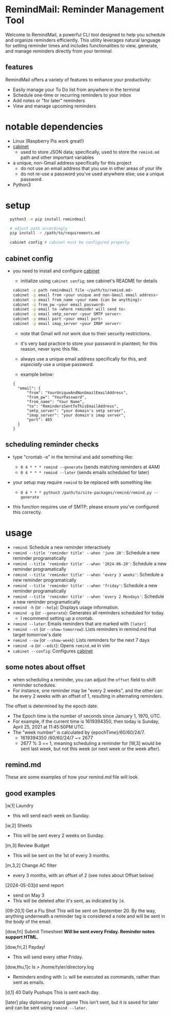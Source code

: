 # RemindMail: Reminder Management Tool
Welcome to RemindMail, a powerful CLI tool designed to help you schedule and organize reminders efficiently. This utility leverages natural language for setting reminder times and includes functionalities to view, generate, and manage reminders directly from your terminal.

## features
RemindMail offers a variety of features to enhance your productivity:

- Easily manage your To Do list from anywhere in the terminal
- Schedule one-time or recurring reminders to your inbox
- Add notes or "for later" reminders
- View and manage upcoming reminders

# notable dependencies

- Linux (Raspberry Pis work great!)
- [cabinet](https://pypi.org/project/cabinet/)
  - used to store JSON data; specifically, used to store the `remind.md` path and other important variables
- a unique, non-Gmail address specifically for this project
  - do not use an email address that you use in other areas of your life
  - do not re-use a password you've used anywhere else; use a unique password.
- Python3

# setup

```bash
  python3 -m pip install remindmail

  # adjust path accordingly
  pip install -r /path/to/requirements.md

  cabinet config # cabinet must be configured properly
```

## cabinet config
- you need to install and configure [cabinet](https://github.com/tylerjwoodfin/cabinet)

  - initialize using `cabinet config`; see cabinet's README for details

  ```bash
  cabinet -p path remindmail file </path/to/remind.md>
  cabinet -p email from <your unique and non-Gmail email address>
  cabinet -p email from_name <your name (can be anything)>
  cabinet -p from_pw <your email password>
  cabinet -p email to <where reminder will send to>
  cabinet -p email smtp_server <your SMTP server>
  cabinet -p email port <your email port>
  cabinet -p email imap_server <your IMAP server>
  ```
  - note that Gmail will _not_ work due to their security restrictions.
  - it's very bad practice to store your password in plaintext; for this reason, never sync this file.
  - always use a unique email address specifically for this, and _especially_ use a unique password.

  - example below:
  ```
  {
    "email": {
        "from": "YourUniqueAndNonGmailEmailAddress",
        "from_pw": "YourPassword",
        "from_name": "Your Name",
        "to": "RemindersSentToThisEmailAddress",
        "smtp_server": "your domain's smtp server",
        "imap_server": "your domain's imap server",
        "port": 465
    }
  }
  ```

## scheduling reminder checks

- type "crontab -e" in the terminal and add something like:
  - `0 4 * * * remind --generate` (sends matching reminders at 4AM)
  - `0 4 * * * remind --later` (sends emails scheduled for later)

- your setup may require `remind` to be replaced with something like:
  - `0 4 * * * python3 /path/to/site-packages/remind/remind.py --generate`

- this function requires use of SMTP; please ensure you've configured this correctly.

# usage

- `remind`: Schedule a new reminder interactively
- `remind --title 'reminder title' --when 'june 20'`: Schedule a new reminder programatically
- `remind --title 'reminder title' --when '2024-06-20'`: Schedule a new reminder programatically
- `remind --title 'reminder title' --when 'every 3 weeks'`: Schedule a new reminder programatically
- `remind --title 'reminder title' --when 'friday'`: Schedule a new reminder programatically
- `remind --title 'reminder title' --when 'every 2 Mondays'`: Schedule a new reminder programatically
- `remind -h` (or `--help`): Displays usage information.
- `remind -g` (or `--generate`): Generates all reminders scheduled for today. 
  - I recommend setting up a crontab.
- `remind --later`: Emails reminders that are marked with `[later]`
- `remind --st` (or `--show-tomorrow`): Lists reminders in remind.md that target tomorrow's date
- `remind --sw` (or `--show-week`): Lists reminders for the next 7 days
- `remind -e` (or `--edit`): Opens `remind.md` in vim
- `cabinet --config`: Configures [cabinet](https://pypi.org/project/cabinet/)

## some notes about offset

- when scheduling a reminder, you can adjust the `offset` field to shift reminder schedules.
- For instance, one reminder may be "every 2 weeks", and the other can be every 2 weeks with an offset of 1, resulting in alternating reminders.

The offset is determined by the epoch date.
- The Epoch time is the number of seconds since January 1, 1970, UTC.
- For example, if the current time is 1619394350, then today is Sunday, April 25, 2021 at 11:45:50PM UTC.
- The "week number" is calculated by {epochTime}/60/60/24/7.
  - 1619394350 /60/60/24/7 ~= 2677
  - 2677 % 3 == 1, meaning scheduling a reminder for [W,3] would be sent last week, but not this week (or next week or the week after).

## remind.md

These are some examples of how your remind.md file will look.

## good examples
[w,1] Laundry
- this will send each week on Sunday. 

[w,2] Sheets
- This will be sent every 2 weeks on Sunday.

[m,3] Review Budget
- This will be sent on the 1st of every 3 months.

[m,3,2] Change AC filter
- every 3 months, with an offset of 2
(see notes about Offset below)

[2024-05-03]d send report
- send on May 3
- This will be deleted after it's sent, as indicated by `]d`.

[09-20,1] Get a Flu Shot
This will be sent on September 20.
By the way, anything underneath a reminder tag is considered a note and will
be sent in the body of the email.

[dow,fri] Submit Timesheet
<b>Will be sent every Friday. Reminder notes support HTML.</b>

[dow,fri,2] Payday!
- This will send every other Friday.

[dow,thu,1]c ls > /home/tyler/directory.log
- Reminders ending with `]c` will be executed as commands, rather than
sent as emails.

[d,1] 40 Daily Pushups
This is sent each day.

[later] play diplomacy board game
This isn't sent, but it is saved for later and can be sent using
`remind --later`.